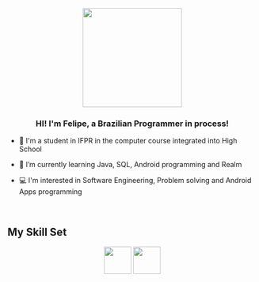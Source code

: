 <div align="center">
<img src="https://media.giphy.com/media/4oRILGMNjVlWpbtMxJ/giphy.gif" width= "200">
</div>  
  

### <div align="center">HI! I'm Felipe, a Brazilian Programmer in process!</div>  
  

- 🎒 I'm a student in IFPR in the computer course integrated into High School
  

- 🌱 I’m currently learning Java, SQL, Android programming and Realm


- 💻 I'm interested in Software Engineering, Problem solving and Android Apps programming
  

<br/>  

## My Skill Set  

<div align="center">  
    <img src="https://seeklogo.com/images/J/java-logo-7F8B35BAB3-seeklogo.com.png" width="55">
    <img src="https://upload.wikimedia.org/wikipedia/commons/2/29/Postgresql_elephant.svg" width="55">
</div>

</td><td valign="top" width="33%">



</td><td valign="top" width="33%">



</td></tr></table>  

<br/>  
